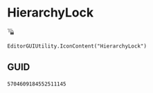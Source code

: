# HierarchyLock
![](/img/HierarchyLock.png)

``` CSharp
EditorGUIUtility.IconContent("HierarchyLock")
```
## GUID
```
5704609184552511145
```
